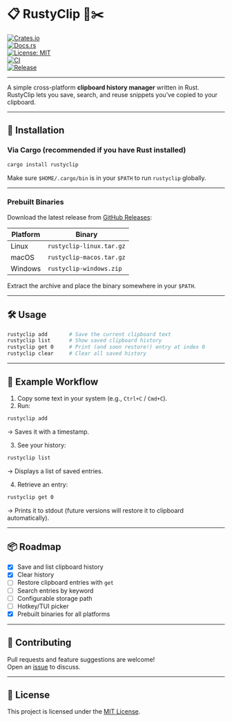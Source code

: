 
# 📋 RustyClip 🦀✂️

[![Crates.io](https://img.shields.io/crates/v/rustyclip.svg)](https://crates.io/crates/rustyclip)  
[![Docs.rs](https://docs.rs/rustyclip/badge.svg)](https://docs.rs/rustyclip)  
[![License: MIT](https://img.shields.io/badge/License-MIT-yellow.svg)](LICENSE)  
[![CI](https://github.com/bvdwalt/rustyclip/actions/workflows/ci.yml/badge.svg)](https://github.com/bvdwalt/rustyclip/actions/workflows/ci.yml)  
[![Release](https://github.com/bvdwalt/rustyclip/actions/workflows/release.yml/badge.svg)](https://github.com/bvdwalt/rustyclip/actions/workflows/release.yml)

---

A simple cross-platform **clipboard history manager** written in Rust.  
RustyClip lets you save, search, and reuse snippets you’ve copied to your clipboard.

---

## 🚀 Installation

### Via Cargo (recommended if you have Rust installed)

~~~bash
cargo install rustyclip
~~~

Make sure `$HOME/.cargo/bin` is in your `$PATH` to run `rustyclip` globally.

---

### Prebuilt Binaries

Download the latest release from [GitHub Releases](https://github.com/bvdwalt/rustyclip/releases):

| Platform | Binary |
|----------|--------|
| Linux    | `rustyclip-linux.tar.gz` |
| macOS    | `rustyclip-macos.tar.gz` |
| Windows  | `rustyclip-windows.zip` |

Extract the archive and place the binary somewhere in your `$PATH`.

---

## 🛠 Usage

~~~bash
rustyclip add       # Save the current clipboard text
rustyclip list      # Show saved clipboard history
rustyclip get 0     # Print (and soon restore!) entry at index 0
rustyclip clear     # Clear all saved history
~~~

---

## 📂 Example Workflow

1. Copy some text in your system (e.g., `Ctrl+C` / `Cmd+C`).  
2. Run:  

~~~bash
rustyclip add
~~~

→ Saves it with a timestamp.  

3. See your history:  

~~~bash
rustyclip list
~~~

→ Displays a list of saved entries.  

4. Retrieve an entry:  

~~~bash
rustyclip get 0
~~~

→ Prints it to stdout (future versions will restore it to clipboard automatically).  

---

## 📦 Roadmap

- [x] Save and list clipboard history  
- [x] Clear history  
- [ ] Restore clipboard entries with `get`  
- [ ] Search entries by keyword  
- [ ] Configurable storage path  
- [ ] Hotkey/TUI picker  
- [x] Prebuilt binaries for all platforms  

---

## 🤝 Contributing

Pull requests and feature suggestions are welcome!  
Open an [issue](https://github.com/bvdwalt/rustyclip/issues) to discuss.

---

## 📜 License

This project is licensed under the [MIT License](LICENSE).
